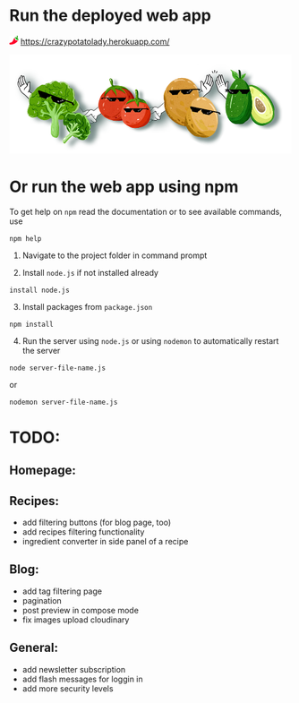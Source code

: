 # Run the deployed web app

![hot-pepper](https://github.com/grubahilda/Crazy-Potato-Lady-website-v1/blob/master/public/images/favicon-16x16.png) https://crazypotatolady.herokuapp.com/

![veggies say hi](https://github.com/grubahilda/Crazy-Potato-Lady-website-v1/blob/master/public/images/forbidden-veggies-say-hi.png)

# Or run the web app using npm

To get help on `npm` read the documentation or to see available commands, use

```
npm help
```

1. Navigate to the project folder in command prompt

2. Install `node.js` if not installed already

```
install node.js
```

3. Install packages from `package.json`

```
npm install
```

4. Run the server using `node.js` or using `nodemon` to automatically restart the server

```
node server-file-name.js
```

or

```
nodemon server-file-name.js
```




# TODO:

## Homepage:


## Recipes:
- add filtering buttons (for blog page, too)
- add recipes filtering functionality
- ingredient converter in side panel of a recipe

## Blog:
- add tag filtering page
- pagination
- post preview in compose mode
- fix images upload cloudinary

## General:
- add newsletter subscription
- add flash messages for loggin in
- add more security levels
